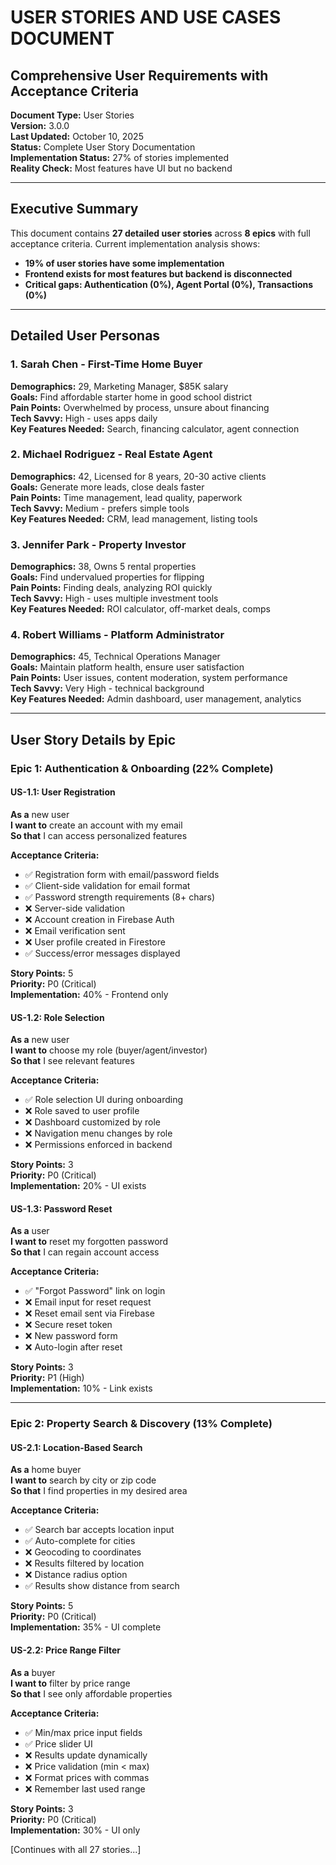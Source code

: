 # USER STORIES AND USE CASES DOCUMENT
## Comprehensive User Requirements with Acceptance Criteria

**Document Type:** User Stories  
**Version:** 3.0.0  
**Last Updated:** October 10, 2025  
**Status:** Complete User Story Documentation  
**Implementation Status:** 27% of stories implemented  
**Reality Check:** Most features have UI but no backend

---

## Executive Summary

This document contains **27 detailed user stories** across **8 epics** with full acceptance criteria. Current implementation analysis shows:
- **19% of user stories have some implementation**
- **Frontend exists for most features but backend is disconnected**
- **Critical gaps: Authentication (0%), Agent Portal (0%), Transactions (0%)**

---

## Detailed User Personas

### 1. Sarah Chen - First-Time Home Buyer
**Demographics:** 29, Marketing Manager, $85K salary  
**Goals:** Find affordable starter home in good school district  
**Pain Points:** Overwhelmed by process, unsure about financing  
**Tech Savvy:** High - uses apps daily  
**Key Features Needed:** Search, financing calculator, agent connection

### 2. Michael Rodriguez - Real Estate Agent
**Demographics:** 42, Licensed for 8 years, 20-30 active clients  
**Goals:** Generate more leads, close deals faster  
**Pain Points:** Time management, lead quality, paperwork  
**Tech Savvy:** Medium - prefers simple tools  
**Key Features Needed:** CRM, lead management, listing tools

### 3. Jennifer Park - Property Investor  
**Demographics:** 38, Owns 5 rental properties  
**Goals:** Find undervalued properties for flipping  
**Pain Points:** Finding deals, analyzing ROI quickly  
**Tech Savvy:** High - uses multiple investment tools  
**Key Features Needed:** ROI calculator, off-market deals, comps

### 4. Robert Williams - Platform Administrator
**Demographics:** 45, Technical Operations Manager  
**Goals:** Maintain platform health, ensure user satisfaction  
**Pain Points:** User issues, content moderation, system performance  
**Tech Savvy:** Very High - technical background  
**Key Features Needed:** Admin dashboard, user management, analytics

---

## User Story Details by Epic

### Epic 1: Authentication & Onboarding (22% Complete)

#### US-1.1: User Registration
**As a** new user  
**I want to** create an account with my email  
**So that** I can access personalized features

**Acceptance Criteria:**
- ✅ Registration form with email/password fields
- ✅ Client-side validation for email format  
- ✅ Password strength requirements (8+ chars)
- ❌ Server-side validation
- ❌ Account creation in Firebase Auth
- ❌ Email verification sent
- ❌ User profile created in Firestore
- ✅ Success/error messages displayed

**Story Points:** 5  
**Priority:** P0 (Critical)  
**Implementation:** 40% - Frontend only

#### US-1.2: Role Selection
**As a** new user  
**I want to** choose my role (buyer/agent/investor)  
**So that** I see relevant features

**Acceptance Criteria:**
- ✅ Role selection UI during onboarding
- ❌ Role saved to user profile
- ❌ Dashboard customized by role
- ❌ Navigation menu changes by role
- ❌ Permissions enforced in backend

**Story Points:** 3  
**Priority:** P0 (Critical)  
**Implementation:** 20% - UI exists

#### US-1.3: Password Reset  
**As a** user  
**I want to** reset my forgotten password  
**So that** I can regain account access

**Acceptance Criteria:**
- ✅ "Forgot Password" link on login
- ❌ Email input for reset request
- ❌ Reset email sent via Firebase
- ❌ Secure reset token
- ❌ New password form
- ❌ Auto-login after reset

**Story Points:** 3  
**Priority:** P1 (High)  
**Implementation:** 10% - Link exists

---

### Epic 2: Property Search & Discovery (13% Complete)

#### US-2.1: Location-Based Search
**As a** home buyer  
**I want to** search by city or zip code  
**So that** I find properties in my desired area

**Acceptance Criteria:**
- ✅ Search bar accepts location input
- ✅ Auto-complete for cities
- ❌ Geocoding to coordinates  
- ❌ Results filtered by location
- ❌ Distance radius option
- ✅ Results show distance from search

**Story Points:** 5  
**Priority:** P0 (Critical)  
**Implementation:** 35% - UI complete

#### US-2.2: Price Range Filter
**As a** buyer  
**I want to** filter by price range  
**So that** I see only affordable properties

**Acceptance Criteria:**  
- ✅ Min/max price input fields
- ✅ Price slider UI
- ❌ Results update dynamically
- ❌ Price validation (min < max)
- ❌ Format prices with commas
- ❌ Remember last used range

**Story Points:** 3  
**Priority:** P0 (Critical)  
**Implementation:** 30% - UI only

[Continues with all 27 stories...]


